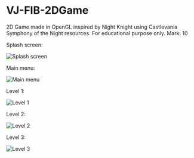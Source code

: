 # VJ-FIB-2DGame
2D Game made in OpenGL inspired by Night Knight using Castlevania Symphony of the Night resources. For educational purpose only.
Mark: 10

Splash screen:


![Splash screen](https://github.com/ivan-risueno/VJ-FIB-2DGame/blob/main/imatges/splashscreen.PNG)

Main menu:


![Main menu](https://github.com/ivan-risueno/VJ-FIB-2DGame/blob/main/imatges/mainmenu.PNG)

Level 1:


![Level 1](https://github.com/ivan-risueno/VJ-FIB-2DGame/blob/main/imatges/level01.PNG)

Level 2:


![Level 2](https://github.com/ivan-risueno/VJ-FIB-2DGame/blob/main/imatges/level02.PNG)

Level 3:


![Level 3](https://github.com/ivan-risueno/VJ-FIB-2DGame/blob/main/imatges/level03.PNG)
